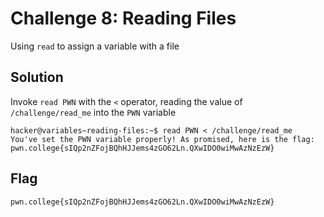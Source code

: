# Challenge 8: Reading Files
Using `read` to assign a variable with a file
## Solution
Invoke `read PWN` with the `<` operator, reading the value of `/challenge/read_me` into the `PWN` variable
```
hacker@variables~reading-files:~$ read PWN < /challenge/read_me
You've set the PWN variable properly! As promised, here is the flag:
pwn.college{sIQp2nZFojBQhHJJems4zGO62Ln.QXwIDO0wiMwAzNzEzW}
```
## Flag
`pwn.college{sIQp2nZFojBQhHJJems4zGO62Ln.QXwIDO0wiMwAzNzEzW}`